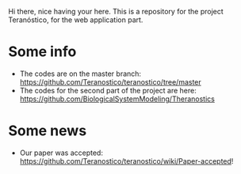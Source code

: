 

Hi there, nice having your here.
This is a repository for the project Teranóstico, for the web application part. 

# Some info
 * The codes are on the master branch: https://github.com/Teranostico/teranostico/tree/master
 * The codes for the second part of the project are here: https://github.com/BiologicalSystemModeling/Theranostics


# Some news
  * Our paper was accepted: https://github.com/Teranostico/teranostico/wiki/Paper-accepted!
 
 
